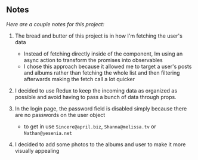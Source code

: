 ## Notes 

*Here are a couple notes for this project:*

1. The bread and butter of this project is in how I'm fetching the user's data
    -   Instead of fetching directly inside of the component, Im using an async action to transform the promises into observables
    -   I chose this approach because it allowed me to target a user's posts and albums rather than fetching the whole list and then filtering afterwards making the    fetch call a lot quicker

2. I decided to use Redux to keep the incoming data as organized as possible and avoid having to pass a bunch of data through props.

3. In the login page, the password field is disabled simply because there are no passwords on the user object
    - to get in use `Sincere@april.biz`, `Shanna@melissa.tv` or `Nathan@yesenia.net`

4. I decided to add some photos to the albums and user to make it more visually appealing

